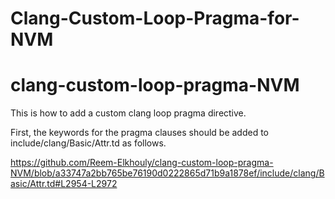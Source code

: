 # Clang-Custom-Loop-Pragma-for-NVM
# clang-custom-loop-pragma-NVM

This is how to add a custom clang loop pragma directive.

First, the keywords for the pragma clauses should be added to include/clang/Basic/Attr.td as follows.

https://github.com/Reem-Elkhouly/clang-custom-loop-pragma-NVM/blob/a33747a2bb765be76190d0222865d71b9a1878ef/include/clang/Basic/Attr.td#L2954-L2972
